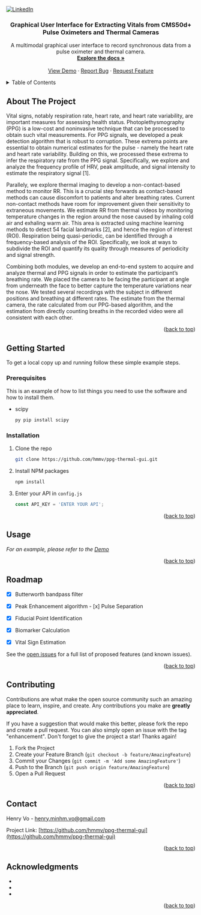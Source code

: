 <!-- Improved compatibility of back to top link: See: https://github.com/othneildrew/Best-README-Template/pull/73 -->
<a id="readme-top"></a>
<!--
*** Thanks for checking out the Best-README-Template. If you have a suggestion
*** that would make this better, please fork the repo and create a pull request
*** or simply open an issue with the tag "enhancement".
*** Don't forget to give the project a star!
*** Thanks again! Now go create something AMAZING! :D
-->



<!-- PROJECT SHIELDS -->
<!--
*** I'm using markdown "reference style" links for readability.
*** Reference links are enclosed in brackets [ ] instead of parentheses ( ).
*** See the bottom of this document for the declaration of the reference variables
*** for contributors-url, forks-url, etc. This is an optional, concise syntax you may use.
*** https://www.markdownguide.org/basic-syntax/#reference-style-links
-->
[![LinkedIn][linkedin-shield]][linkedin-url]

<h3 align="center">Graphical User Interface for Extracting Vitals from CMS50d+ Pulse Oximeters and Thermal Cameras</h3>

  <p align="center">
    A multimodal graphical user interface to record synchronous data from a pulse oximeter and thermal camera.
    <br />
    <a href="https://github.com/hmmv/ppg-thermal-gui"><strong>Explore the docs »</strong></a>
    <br />
    <br />
    <a href="https://github.com/hmmv/ppg-thermal-gui">View Demo</a>
    ·
    <a href="https://github.com/hmmv/ppg-thermal-gui/issues/new?labels=bug&template=bug-report---.md">Report Bug</a>
    ·
    <a href="https://github.com/hmmv/ppg-thermal-gui/issues/new?labels=enhancement&template=feature-request---.md">Request Feature</a>
  </p>
</div>



<!-- TABLE OF CONTENTS -->
<details>
  <summary>Table of Contents</summary>
  <ol>
    <li>
      <a href="#about-the-project">About The Project</a>
    </li>
    <li>
      <a href="#getting-started">Getting Started</a>
      <ul>
        <li><a href="#prerequisites">Prerequisites</a></li>
        <li><a href="#installation">Installation</a></li>
      </ul>
    </li>
    <li><a href="#usage">Usage</a></li>
    <li><a href="#roadmap">Roadmap</a></li>
    <li><a href="#contributing">Contributing</a></li>
    <li><a href="#contact">Contact</a></li>
    <li><a href="#acknowledgments">Acknowledgments</a></li>
  </ol>
</details>



<!-- ABOUT THE PROJECT -->
## About The Project

<p>Vital signs, notably respiration rate, heart rate, and heart rate variability, are important measures for assessing health status. Photoplethysmography (PPG) is a low-cost and noninvasive technique that can be processed to obtain such vital measurements. For PPG signals, we developed a peak detection algorithm that is robust to corruption. These extrema points are essential to obtain numerical estimates for the pulse - namely the heart rate and heart rate variability. Building on this, we processed these extrema to infer the respiratory rate from the PPG signal. Specifically, we explore and analyze the frequency profile of HRV, peak amplitude, and signal intensity to estimate the respiratory signal [1].</p>
<p>Parallely, we explore thermal imaging to develop a non-contact-based method to monitor RR. This is a crucial step forwards as contact-based methods can cause discomfort to patients and alter breathing rates. Current non-contact methods have room for improvement given their sensitivity to extraneous movements. We estimate RR from thermal videos by monitoring temperature changes in the region around the nose caused by inhaling cold air and exhaling warm air. This area is extracted using machine learning methods to detect 54 facial landmarks [2], and hence the region of interest (ROI). Respiration being quasi-periodic, can be identified through a frequency-based analysis of the ROI. Specifically, we look at ways to subdivide the ROI and quantify its quality through measures of periodicity and signal strength.</p>
<p>Combining both modules, we develop an end-to-end system to acquire and analyze thermal and PPG signals in order to estimate the participant’s breathing rate. We placed the camera to be facing the participant at angle from underneath the face to better capture the temperature variations near the nose. We tested several recordings with the subject in different positions and breathing at different rates. The estimate from the thermal camera, the rate calculated from our PPG-based algorithm, and the estimation from directly counting breaths in the recorded video were all consistent with each other.</p>


<p align="right">(<a href="#readme-top">back to top</a>)</p>



<!-- GETTING STARTED -->
## Getting Started

To get a local copy up and running follow these simple example steps.

### Prerequisites

This is an example of how to list things you need to use the software and how to install them.
* scipy
  ```sh
  py pip install scipy
  ```

### Installation

1. Clone the repo
   ```sh
   git clone https://github.com/hmmv/ppg-thermal-gui.git
   ```
2. Install NPM packages
   ```sh
   npm install
   ```
3. Enter your API in `config.js`
   ```js
   const API_KEY = 'ENTER YOUR API';
   ```

<p align="right">(<a href="#readme-top">back to top</a>)</p>



<!-- USAGE EXAMPLES -->
## Usage


_For an example, please refer to the [Demo](https://example.com)_

<p align="right">(<a href="#readme-top">back to top</a>)</p>



<!-- ROADMAP -->
## Roadmap

- [x] Butterworth bandpass filter
- [x] Peak Enhancement algorithm
      - [x] Pulse Separation
- [x] Fiducial Point Identification
- [x] Biomarker Calculation
- [x] Vital Sign Estimation 


See the [open issues](https://github.com/hmmv/ppg-thermal-gui/issues) for a full list of proposed features (and known issues).

<p align="right">(<a href="#readme-top">back to top</a>)</p>



<!-- CONTRIBUTING -->
## Contributing

Contributions are what make the open source community such an amazing place to learn, inspire, and create. Any contributions you make are **greatly appreciated**.

If you have a suggestion that would make this better, please fork the repo and create a pull request. You can also simply open an issue with the tag "enhancement".
Don't forget to give the project a star! Thanks again!

1. Fork the Project
2. Create your Feature Branch (`git checkout -b feature/AmazingFeature`)
3. Commit your Changes (`git commit -m 'Add some AmazingFeature'`)
4. Push to the Branch (`git push origin feature/AmazingFeature`)
5. Open a Pull Request

<p align="right">(<a href="#readme-top">back to top</a>)</p>



<!-- CONTACT -->
## Contact

Henry Vo - henry.minhm.vo@gmail.com

Project Link: [https://github.com/hmmv/ppg-thermal-gui](https://github.com/hmmv/ppg-thermal-gui)

<p align="right">(<a href="#readme-top">back to top</a>)</p>



<!-- ACKNOWLEDGMENTS -->
## Acknowledgments

* []()
* []()
* []()

<p align="right">(<a href="#readme-top">back to top</a>)</p>



<!-- MARKDOWN LINKS & IMAGES -->
<!-- https://www.markdownguide.org/basic-syntax/#reference-style-links -->
[contributors-shield]: https://img.shields.io/github/contributors/hmmv/ppg-thermal-gui.svg?style=for-the-badge
[contributors-url]: https://github.com/hmmv/ppg-thermal-gui/graphs/contributors
[forks-shield]: https://img.shields.io/github/forks/hmmv/ppg-thermal-gui.svg?style=for-the-badge
[forks-url]: https://github.com/hmmv/ppg-thermal-gui/network/members
[stars-shield]: https://img.shields.io/github/stars/hmmv/ppg-thermal-gui.svg?style=for-the-badge
[stars-url]: https://github.com/hmmv/ppg-thermal-gui/stargazers
[issues-shield]: https://img.shields.io/github/issues/hmmv/ppg-thermal-gui.svg?style=for-the-badge
[issues-url]: https://github.com/hmmv/ppg-thermal-gui/issues
[license-shield]: https://img.shields.io/github/license/hmmv/ppg-thermal-gui.svg?style=for-the-badge
[license-url]: https://github.com/hmmv/ppg-thermal-gui/blob/master/LICENSE.txt
[linkedin-shield]: https://img.shields.io/badge/-LinkedIn-black.svg?style=for-the-badge&logo=linkedin&colorB=555
[linkedin-url]: https://linkedin.com/in/henry-minh-man-vo
[product-screenshot]: images/screenshot.png
[Next.js]: https://img.shields.io/badge/next.js-000000?style=for-the-badge&logo=nextdotjs&logoColor=white
[Next-url]: https://nextjs.org/
[React.js]: https://img.shields.io/badge/React-20232A?style=for-the-badge&logo=react&logoColor=61DAFB
[React-url]: https://reactjs.org/
[Vue.js]: https://img.shields.io/badge/Vue.js-35495E?style=for-the-badge&logo=vuedotjs&logoColor=4FC08D
[Vue-url]: https://vuejs.org/
[Angular.io]: https://img.shields.io/badge/Angular-DD0031?style=for-the-badge&logo=angular&logoColor=white
[Angular-url]: https://angular.io/
[Svelte.dev]: https://img.shields.io/badge/Svelte-4A4A55?style=for-the-badge&logo=svelte&logoColor=FF3E00
[Svelte-url]: https://svelte.dev/
[Laravel.com]: https://img.shields.io/badge/Laravel-FF2D20?style=for-the-badge&logo=laravel&logoColor=white
[Laravel-url]: https://laravel.com
[Bootstrap.com]: https://img.shields.io/badge/Bootstrap-563D7C?style=for-the-badge&logo=bootstrap&logoColor=white
[Bootstrap-url]: https://getbootstrap.com
[JQuery.com]: https://img.shields.io/badge/jQuery-0769AD?style=for-the-badge&logo=jquery&logoColor=white
[JQuery-url]: https://jquery.com 
